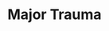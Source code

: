 # Major Trauma 

[^Jorg 2021]: Structured reporting of CT scans of patients with Trauma leads to faster...Jorg T, Heckmann JC, Mildenberger P et al EJR 144 (2021) 109954
[^Dendl 2021]: Structured Reporting of Whole-Body Trauma CT Scans using Checklists... Dendl LM, Pausch AM, Hoffstetter P et al Rofo 2021 Dec;193(12):1451-1460 doi:10.1055/a-1541-8265
